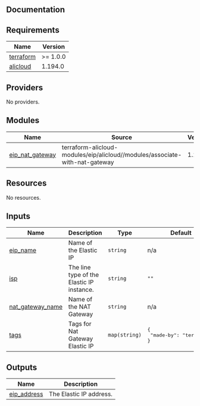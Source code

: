 ## Documentation

<!-- BEGINNING OF PRE-COMMIT-TERRAFORM DOCS HOOK -->

## Requirements

| Name                                                                     | Version  |
| ------------------------------------------------------------------------ | -------- |
| <a name="requirement_terraform"></a> [terraform](#requirement_terraform) | >= 1.0.0 |
| <a name="requirement_alicloud"></a> [alicloud](#requirement_alicloud)    | 1.194.0  |

## Providers

No providers.

## Modules

| Name                                                                               | Source                                                                      | Version |
| ---------------------------------------------------------------------------------- | --------------------------------------------------------------------------- | ------- |
| <a name="module_eip_nat_gateway"></a> [eip\_nat\_gateway](#module_eip_nat_gateway) | terraform-alicloud-modules/eip/alicloud//modules/associate-with-nat-gateway | 1.2.0   |

## Resources

No resources.

## Inputs

| Name                                                                                | Description                               | Type          | Default                                      | Required |
| ----------------------------------------------------------------------------------- | ----------------------------------------- | ------------- | -------------------------------------------- | :------: |
| <a name="input_eip_name"></a> [eip\_name](#input_eip_name)                          | Name of the Elastic IP                    | `string`      | n/a                                          |   yes    |
| <a name="input_isp"></a> [isp](#input_isp)                                          | The line type of the Elastic IP instance. | `string`      | `""`                                         |    no    |
| <a name="input_nat_gateway_name"></a> [nat\_gateway\_name](#input_nat_gateway_name) | Name of the NAT Gateway                   | `string`      | n/a                                          |   yes    |
| <a name="input_tags"></a> [tags](#input_tags)                                       | Tags for Nat Gateway Elastic IP           | `map(string)` | <pre>{<br> "made-by": "terraform"<br>}</pre> |    no    |

## Outputs

| Name                                                                  | Description             |
| --------------------------------------------------------------------- | ----------------------- |
| <a name="output_eip_address"></a> [eip\_address](#output_eip_address) | The Elastic IP address. |

<!-- END OF PRE-COMMIT-TERRAFORM DOCS HOOK -->
